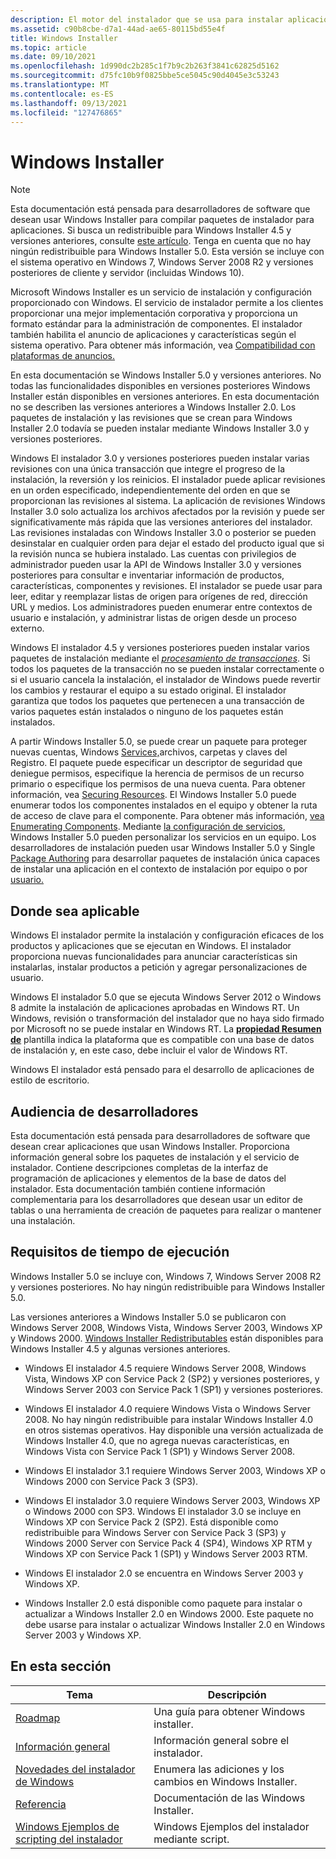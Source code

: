 ```yaml
---
description: El motor del instalador que se usa para instalar aplicaciones, actualizaciones o servicios se ejecuta en Windows. Configura y repara las aplicaciones instaladas. Escriba paquetes msi personalizados para crear una instalación de exe o actualizar o actualizar para una aplicación.
ms.assetid: c90b8cbe-d7a1-44ad-ae65-80115bd55e4f
title: Windows Installer
ms.topic: article
ms.date: 09/10/2021
ms.openlocfilehash: 1d990dc2b285c1f7b9c2b263f3841c62825d5162
ms.sourcegitcommit: d75fc10b9f0825bbe5ce5045c90d4045e3c53243
ms.translationtype: MT
ms.contentlocale: es-ES
ms.lasthandoff: 09/13/2021
ms.locfileid: "127476865"
---
```

# <a name="windows-installer"></a>Windows Installer

> [!NOTE]
> Esta documentación está pensada para desarrolladores de software que desean usar Windows Installer para compilar paquetes de instalador para aplicaciones. Si busca un redistribuible para Windows Installer 4.5 y versiones anteriores, consulte [este artículo](windows-installer-redistributables.md). Tenga en cuenta que no hay ningún redistribuible para Windows Installer 5.0. Esta versión se incluye con el sistema operativo en Windows 7, Windows Server 2008 R2 y versiones posteriores de cliente y servidor (incluidas Windows 10).

Microsoft Windows Installer es un servicio de instalación y configuración proporcionado con Windows. El servicio de instalador permite a los clientes proporcionar una mejor implementación corporativa y proporciona un formato estándar para la administración de componentes. El instalador también habilita el anuncio de aplicaciones y características según el sistema operativo. Para obtener más información, vea [Compatibilidad con plataformas de anuncios.](platform-support-of-advertisement.md)

En esta documentación se Windows Installer 5.0 y versiones anteriores. No todas las funcionalidades disponibles en versiones posteriores Windows Installer están disponibles en versiones anteriores. En esta documentación no se describen las versiones anteriores a Windows Installer 2.0. Los paquetes de instalación y las revisiones que se crean para Windows Installer 2.0 todavía se pueden instalar mediante Windows Installer 3.0 y versiones posteriores.

Windows El instalador 3.0 y versiones posteriores pueden instalar varias revisiones con una única transacción que integre el progreso de la instalación, la reversión y los reinicios. El instalador puede aplicar revisiones en un orden especificado, independientemente del orden en que se proporcionan las revisiones al sistema. La aplicación de revisiones Windows Installer 3.0 solo actualiza los archivos afectados por la revisión y puede ser significativamente más rápida que las versiones anteriores del instalador. Las revisiones instaladas con Windows Installer 3.0 o posterior se pueden desinstalar en cualquier orden para dejar el estado del producto igual que si la revisión nunca se hubiera instalado. Las cuentas con privilegios de administrador pueden usar la API de Windows Installer 3.0 y versiones posteriores para consultar e inventariar información de productos, características, componentes y revisiones. El instalador se puede usar para leer, editar y reemplazar listas de origen para orígenes de red, dirección URL y medios. Los administradores pueden enumerar entre contextos de usuario e instalación, y administrar listas de origen desde un proceso externo.

Windows El instalador 4.5 y versiones posteriores pueden instalar varios paquetes de instalación mediante el [*procesamiento de transacciones*](t-gly.md). Si todos los paquetes de la transacción no se pueden instalar correctamente o si el usuario cancela la instalación, el instalador de Windows puede revertir los cambios y restaurar el equipo a su estado original. El instalador garantiza que todos los paquetes que pertenecen a una transacción de varios paquetes están instalados o ninguno de los paquetes están instalados.

A partir Windows Installer 5.0, se puede crear un paquete para proteger nuevas cuentas, Windows [Services,](../services/services.md)archivos, carpetas y claves del Registro. El paquete puede especificar un descriptor de seguridad que deniegue permisos, especifique la herencia de permisos de un recurso primario o especifique los permisos de una nueva cuenta. Para obtener información, vea [Securing Resources](securing-resources-.md). El Windows Installer 5.0 puede enumerar todos los componentes instalados en el equipo y obtener la ruta de acceso de clave para el componente. Para obtener más información, [vea Enumerating Components](enumerating-components-.md). Mediante [la configuración de servicios](using-services-configuration.md), Windows Installer 5.0 pueden personalizar los servicios en un equipo. Los desarrolladores de instalación pueden usar Windows Installer 5.0 y Single [Package Authoring](single-package-authoring.md) para desarrollar paquetes de instalación única capaces de instalar una aplicación en el contexto de instalación por equipo o por [usuario.](installation-context.md)

## <a name="where-applicable"></a>Donde sea aplicable

Windows El instalador permite la instalación y configuración eficaces de los productos y aplicaciones que se ejecutan en Windows. El instalador proporciona nuevas funcionalidades para anunciar características sin instalarlas, instalar productos a petición y agregar personalizaciones de usuario.

Windows El instalador 5.0 que se ejecuta Windows Server 2012 o Windows 8 admite la instalación de aplicaciones aprobadas en Windows RT. Un Windows, revisión o transformación del instalador que no haya sido firmado por Microsoft no se puede instalar en Windows RT. La [**propiedad Resumen de**](template-summary.md) plantilla indica la plataforma que es compatible con una base de datos de instalación y, en este caso, debe incluir el valor de Windows RT.

Windows El instalador está pensado para el desarrollo de aplicaciones de estilo de escritorio.

## <a name="developer-audience"></a>Audiencia de desarrolladores

Esta documentación está pensada para desarrolladores de software que desean crear aplicaciones que usan Windows Installer. Proporciona información general sobre los paquetes de instalación y el servicio de instalador. Contiene descripciones completas de la interfaz de programación de aplicaciones y elementos de la base de datos del instalador. Esta documentación también contiene información complementaria para los desarrolladores que desean usar un editor de tablas o una herramienta de creación de paquetes para realizar o mantener una instalación.

## <a name="run-time-requirements"></a>Requisitos de tiempo de ejecución

Windows Installer 5.0 se incluye con, Windows 7, Windows Server 2008 R2 y versiones posteriores. No hay ningún redistribuible para Windows Installer 5.0.

Las versiones anteriores a Windows Installer 5.0 se publicaron con Windows Server 2008, Windows Vista, Windows Server 2003, Windows XP y Windows 2000. [Windows Installer Redistributables](windows-installer-redistributables.md) están disponibles para Windows Installer 4.5 y algunas versiones anteriores.

* Windows El instalador 4.5 requiere Windows Server 2008, Windows Vista, Windows XP con Service Pack 2 (SP2) y versiones posteriores, y Windows Server 2003 con Service Pack 1 (SP1) y versiones posteriores.

* Windows El instalador 4.0 requiere Windows Vista o Windows Server 2008. No hay ningún redistribuible para instalar Windows Installer 4.0 en otros sistemas operativos. Hay disponible una versión actualizada de Windows Installer 4.0, que no agrega nuevas características, en Windows Vista con Service Pack 1 (SP1) y Windows Server 2008.

* Windows El instalador 3.1 requiere Windows Server 2003, Windows XP o Windows 2000 con Service Pack 3 (SP3).

* Windows El instalador 3.0 requiere Windows Server 2003, Windows XP o Windows 2000 con SP3. Windows El instalador 3.0 se incluye en Windows XP con Service Pack 2 (SP2). Está disponible como redistribuible para Windows Server con Service Pack 3 (SP3) y Windows 2000 Server con Service Pack 4 (SP4), Windows XP RTM y Windows XP con Service Pack 1 (SP1) y Windows Server 2003 RTM.

* Windows El instalador 2.0 se encuentra en Windows Server 2003 y Windows XP.

* Windows Installer 2.0 está disponible como paquete para instalar o actualizar a Windows Installer 2.0 en Windows 2000. Este paquete no debe usarse para instalar o actualizar Windows Installer 2.0 en Windows Server 2003 y Windows XP.

## <a name="in-this-section"></a>En esta sección



| Tema                                                                                       | Descripción                                                  |
|---------------------------------------------------------------------------------------------|--------------------------------------------------------------|
| [Roadmap](roadmap-to-windows-installer-documentation.md)<br/>                        | Una guía para obtener Windows installer.<br/>       |
| [Información general](about-windows-installer.md)<br/>                                          | Información general sobre el instalador.<br/>          |
| [Novedades del instalador de Windows](what-s-new-in-windows-installer.md)<br/>           | Enumera las adiciones y los cambios en Windows Installer.<br/> |
| [Referencia](installer-function-reference.md)<br/>                                    | Documentación de las Windows Installer.<br/>     |
| [Windows Ejemplos de scripting del instalador](windows-installer-scripting-examples.md)<br/> | Windows Ejemplos del instalador mediante script.<br/>          |



 

 

 
